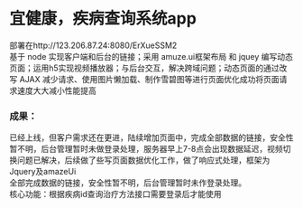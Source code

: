 宜健康，疾病查询系统app  
=================
部署在http://123.206.87.24:8080/ErXueSSM2  
基于 node 实现客户端和后台的链接；采用 amuze.ui框架布局 和 jquey 编写动态页面；运用h5实现视频播放器；与后台交互，解决跨域问题；动态页面的通过改写  AJAX  减少请求、使用图片懒加载、制作雪碧图等进行页面优化成功将页面请求速度大大减小性能提高  
### 成果：
已经上线，但客户需求还在更进，陆续增加页面中，完成全部数据的链接，安全性暂不明，后台管理暂时未做登录处理，服务器早上7-8点会出现数据延迟，视频切换问题已解决，后续做了些写页面数据优化工作，做了响应式处理，框架为Jquery及amazeUi    
全部完成数据的链接，安全性暂不明，后台管理暂时未作登录处理。    
 核心功能：根据疾病id查询治疗方法接口需要登录后才能使用


